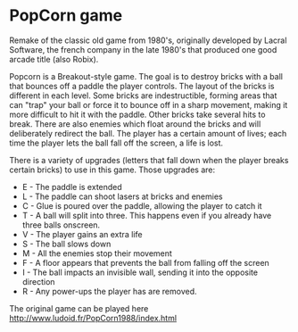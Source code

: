 # PopCorn game
Remake of the classic old game from 1980's, originally developed by Lacral Software, the french company in the late 1980's that produced one good arcade title (also Robix).

Popcorn is a Breakout-style game. The goal is to destroy bricks with a ball that bounces off a paddle the player controls. The layout of the bricks is different in each level. Some bricks are indestructible, forming areas that can "trap" your ball or force it to bounce off in a sharp movement, making it more difficult to hit it with the paddle. Other bricks take several hits to break. There are also enemies which float around the bricks and will deliberately redirect the ball. The player has a certain amount of lives; each time the player lets the ball fall off the screen, a life is lost.

There is a variety of upgrades (letters that fall down when the player breaks certain bricks) to use in this game. Those upgrades are:
* E - The paddle is extended
* L - The paddle can shoot lasers at bricks and enemies
* C - Glue is poured over the paddle, allowing the player to catch it
* T - A ball will split into three. This happens even if you already have three balls onscreen.
* V - The player gains an extra life
* S - The ball slows down
* M - All the enemies stop their movement
* F - A floor appears that prevents the ball from falling off the screen
* I - The ball impacts an invisible wall, sending it into the opposite direction
* R - Any power-ups the player has are removed.

The original game can be played here http://www.ludoid.fr/PopCorn1988/index.html
